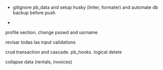 - gitignore pb_data and setup husky (linter, formater) and automate db backup before push

-

profile section. change psswd and usrname

revisar todas las input validations

crud transaction and cascade. pb_hooks. logical delete

collapse data (rentals, invoices)
